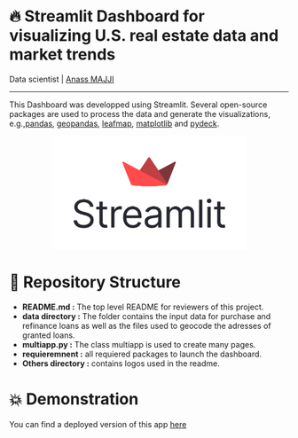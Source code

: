 # 🔥 Streamlit Dashboard for visualizing U.S. real estate data and market trends
Data scientist | [Anass MAJJI](https://www.linkedin.com/in/anass-majji-729773157/)
***

This Dashboard was developped using Streamlit. Several open-source packages are used to process the data and generate the visualizations, e.g.,[pandas](https://pandas.pydata.org/), [geopandas](https://geopandas.org), [leafmap](https://leafmap.org), [matplotlib](https://matplotlib.org/) and [pydeck](https://deckgl.readthedocs.io).



<p align="center">
 <img src="streamlit.png" width="350" />
</p>

# 🚀 Repository Structure

- **README.md :** The top level README for reviewers of this project.
- **data directory :**  The folder contains the input data for purchase and refinance loans as well as the files used to geocode the adresses of granted loans. 
- **multiapp.py :** The class multiapp is used to create many pages.
- **requieremnent :** all requiered packages to launch the dashboard. 
- **Others directory :** contains logos used in the readme.  

# 💥 Demonstration 

You can find a deployed version of this app [here](https://amajji-streamlit-dash-streamlit-app-8i3jn9.streamlit.app/)